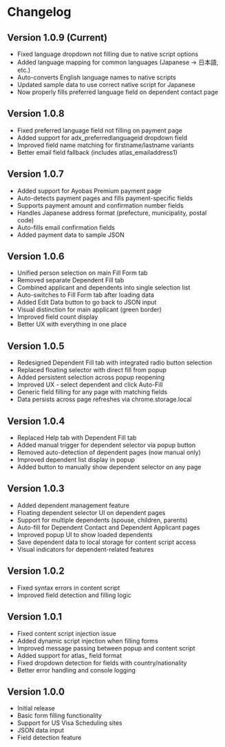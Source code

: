 # Changelog

## Version 1.0.9 (Current)
- Fixed language dropdown not filling due to native script options
- Added language mapping for common languages (Japanese → 日本語, etc.)
- Auto-converts English language names to native scripts
- Updated sample data to use correct native script for Japanese
- Now properly fills preferred language field on dependent contact page

## Version 1.0.8
- Fixed preferred language field not filling on payment page
- Added support for adx_preferredlanguageid dropdown field
- Improved field name matching for firstname/lastname variants
- Better email field fallback (includes atlas_emailaddress1)

## Version 1.0.7
- Added support for Ayobas Premium payment page
- Auto-detects payment pages and fills payment-specific fields
- Supports payment amount and confirmation number fields
- Handles Japanese address format (prefecture, municipality, postal code)
- Auto-fills email confirmation fields
- Added payment data to sample JSON

## Version 1.0.6
- Unified person selection on main Fill Form tab
- Removed separate Dependent Fill tab
- Combined applicant and dependents into single selection list
- Auto-switches to Fill Form tab after loading data
- Added Edit Data button to go back to JSON input
- Visual distinction for main applicant (green border)
- Improved field count display
- Better UX with everything in one place

## Version 1.0.5
- Redesigned Dependent Fill tab with integrated radio button selection
- Replaced floating selector with direct fill from popup
- Added persistent selection across popup reopening
- Improved UX - select dependent and click Auto-Fill
- Generic field filling for any page with matching fields
- Data persists across page refreshes via chrome.storage.local

## Version 1.0.4
- Replaced Help tab with Dependent Fill tab
- Added manual trigger for dependent selector via popup button
- Removed auto-detection of dependent pages (now manual only)
- Improved dependent list display in popup
- Added button to manually show dependent selector on any page

## Version 1.0.3
- Added dependent management feature
- Floating dependent selector UI on dependent pages
- Support for multiple dependents (spouse, children, parents)
- Auto-fill for Dependent Contact and Dependent Applicant pages
- Improved popup UI to show loaded dependents
- Save dependent data to local storage for content script access
- Visual indicators for dependent-related features

## Version 1.0.2
- Fixed syntax errors in content script
- Improved field detection and filling logic

## Version 1.0.1
- Fixed content script injection issue
- Added dynamic script injection when filling forms
- Improved message passing between popup and content script
- Added support for atlas_ field format
- Fixed dropdown detection for fields with country/nationality
- Better error handling and console logging

## Version 1.0.0
- Initial release
- Basic form filling functionality
- Support for US Visa Scheduling sites
- JSON data input
- Field detection feature